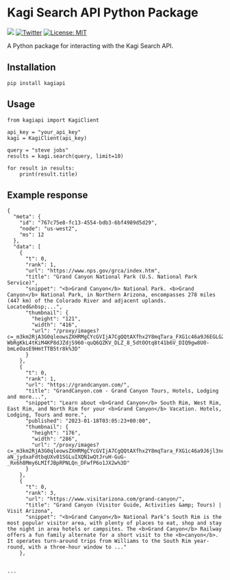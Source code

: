# Kagi Search API Python Package

[![](https://dcbadge.vercel.app/api/server/aDNg6E9szy?compact=true&style=flat)](https://discord.gg/aDNg6E9szy) [![Twitter](https://img.shields.io/twitter/follow/KagiHQ?style=social)](https://twitter.com/KagiHQ) [![License: MIT](https://img.shields.io/badge/License-MIT-green.svg)](https://opensource.org/license/mit/) 

A Python package for interacting with the Kagi Search API.

## Installation

```
pip install kagiapi
```

## Usage

```
from kagiapi import KagiClient

api_key = "your_api_key"
kagi = KagiClient(api_key)

query = "steve jobs"
results = kagi.search(query, limit=10)

for result in results:
    print(result.title)
```

## Example response

```
{
  "meta": {
    "id": "767c75e8-fc13-4554-bdb3-6bf4989d5d29",
    "node": "us-west2",
    "ms": 12
  },
  "data": [
    {
      "t": 0,
      "rank": 1,
      "url": "https://www.nps.gov/grca/index.htm",
      "title": "Grand Canyon National Park (U.S. National Park Service)",
      "snippet": "<b>Grand Canyon</b> National Park. <b>Grand Canyon</b> National Park, in Northern Arizona, encompasses 278 miles (447 km) of the Colorado River and adjacent uplands. Located&nbsp;...",
      "thumbnail": {
        "height": "121",
        "width": "416",
        "url": "/proxy/images?c=_m3km2RjA3G0qleowsZXHRMgCYcGVIjA7CgQQtAXfhx2Y8mqTara_FXG1c46a9J6EGLG2g5BTMS1dcRrPDip-WbRgKkL4tKiM4KP8dJZdjS960-quQ6QZKV_DLZ_8_5dtOOtq8t41b6V_DIQ9gw8U0-bmLeOasE9HmtTTB5tr8k%3D"
      }
    },
    {
      "t": 0,
      "rank": 1,
      "url": "https://grandcanyon.com/",
      "title": "GrandCanyon.com - Grand Canyon Tours, Hotels, Lodging and more...",
      "snippet": "Learn about <b>Grand Canyon</b> South Rim, West Rim, East Rim, and North Rim for your <b>Grand Canyon</b> Vacation. Hotels, Lodging, Tours and more.",
      "published": "2023-01-18T03:05:23+00:00",
      "thumbnail": {
        "height": "176",
        "width": "286",
        "url": "/proxy/images?c=_m3km2RjA3G0qleowsZXHRMgCYcGVIjA7CgQQtAXfhx2Y8mqTara_FXG1c46a9J6jl3ndqpMiaJktChk0ZF6s2dL1IO69AS-aN_jydxaFdtbqUXv01SGLuIXQN1wQtJruH-GuG-_Rx6h8Mmy6LMIfJBpRPNLQn_DFwfP6o1JX2w%3D"
      }
    },
    {
      "t": 0,
      "rank": 3,
      "url": "https://www.visitarizona.com/grand-canyon/",
      "title": "Grand Canyon (Visitor Guide, Activities &amp; Tours) | Visit Arizona",
      "snippet": "<b>Grand Canyon</b> National Park’s South Rim is the most popular visitor area, with plenty of places to eat, shop and stay the night in area hotels or campsites. The <b>Grand Canyon</b> Railway offers a fun family alternate for a short visit to the <b>canyon</b>. It operates turn-around trips from Williams to the South Rim year-round, with a three-hour window to ..."
    },
   

...

```


